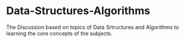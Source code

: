 # Data-Structures-Algorithms
The Discussion based on topics of Data Srtructures and Algorithms to learning the core concepts of the subjects.
